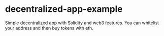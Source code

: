 # decentralized-app-example
Simple decentralized app with Solidity and web3 features. 
You can whitelist your address and then buy tokens with eth.
